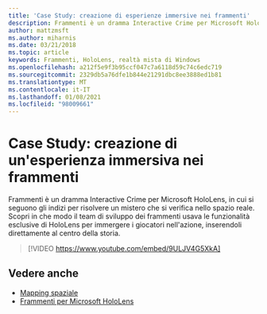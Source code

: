 ```yaml
---
title: 'Case Study: creazione di esperienze immersive nei frammenti'
description: Frammenti è un dramma Interactive Crime per Microsoft HoloLens, in cui si seguono gli indizi per risolvere un mistero che si verifica nello spazio reale.
author: mattzmsft
ms.author: miharnis
ms.date: 03/21/2018
ms.topic: article
keywords: Frammenti, HoloLens, realtà mista di Windows
ms.openlocfilehash: a212f5e9f3b95ccf047c7a6118d59c74c6edc719
ms.sourcegitcommit: 2329db5a76dfe1b844e21291dbc8ee3888ed1b81
ms.translationtype: MT
ms.contentlocale: it-IT
ms.lasthandoff: 01/08/2021
ms.locfileid: "98009661"
---
```

# <a name="case-study---creating-an-immersive-experience-in-fragments"></a>Case Study: creazione di un'esperienza immersiva nei frammenti

Frammenti è un dramma Interactive Crime per Microsoft HoloLens, in cui si seguono gli indizi per risolvere un mistero che si verifica nello spazio reale. Scopri in che modo il team di sviluppo dei frammenti usava le funzionalità esclusive di HoloLens per immergere i giocatori nell'azione, inserendoli direttamente al centro della storia.

>[!VIDEO https://www.youtube.com/embed/9ULJV4G5XkA]

## <a name="see-also"></a>Vedere anche

* [Mapping spaziale](../design/spatial-mapping.md)
* [Frammenti per Microsoft HoloLens](https://www.microsoft.com/p/fragments/9nblggh5ggm8)
